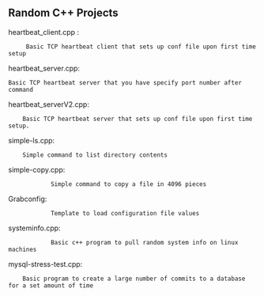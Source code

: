 


## Random C++ Projects

heartbeat_client.cpp	:
		
		 Basic TCP heartbeat client that sets up conf file upon first time setup
heartbeat_server.cpp:

	Basic TCP heartbeat server that you have specify port number after command	
heartbeat_serverV2.cpp:

		Basic TCP heartbeat server that sets up conf file upon first time setup.

simple-ls.cpp:

		Simple command to list directory contents
		
		
simple-copy.cpp:
     
                Simple command to copy a file in 4096 pieces 


Grabconfig:

                Template to load configuration file values 
		
 	
systeminfo.cpp:

                Basic c++ program to pull random system info on linux machines

mysql-stress-test.cpp:
		
		Basic program to create a large number of commits to a database for a set amount of time
